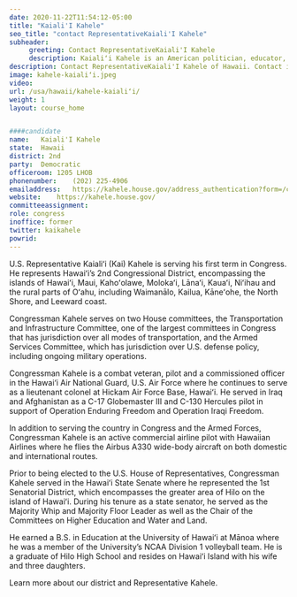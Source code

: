```yaml
---
date: 2020-11-22T11:54:12-05:00
title: "Kaiali'I Kahele"
seo_title: "contact RepresentativeKaiali'I Kahele"
subheader:
     greeting: Contact RepresentativeKaiali'I Kahele 
     description: Kaialiʻi Kahele is an American politician, educator, and commercial pilot serving as the U.S. Representative for Hawaii's 2nd congressional district since 2021. From 2016 to 2020, he served in the Hawaii Senate from the 1st district.
description: Contact RepresentativeKaiali'I Kahele of Hawaii. Contact information for Kaiali'I Kahele includes email address, phone number, and mailing address.
image: kahele-kaialiʻi.jpeg
video: 
url: /usa/hawaii/kahele-kaialiʻi/
weight: 1
layout: course_home


####candidate
name:	Kaiali'I Kahele
state:	Hawaii
district: 2nd
party:	Democratic
officeroom:	1205 LHOB
phonenumber:	(202) 225-4906
emailaddress:	https://kahele.house.gov/address_authentication?form=/contact
website:	https://kahele.house.gov/
committeeassignment: 
role: congress
inoffice: former
twitter: kaikahele
powrid: 
---
```


U.S. Representative Kaialiʻi (Kai) Kahele is serving his first term in Congress. He represents Hawaiʻi’s 2nd Congressional District, encompassing the islands of Hawaiʻi, Maui, Kahoʻolawe, Molokaʻi, Lānaʻi, Kauaʻi, Niʻihau and the rural parts of Oʻahu, including Waimanālo, Kailua, Kāneʻohe, the North Shore, and Leeward coast.

Congressman Kahele serves on two House committees, the Transportation and Infrastructure Committee, one of the largest committees in Congress that has jurisdiction over all modes of transportation, and the Armed Services Committee, which has jurisdiction over U.S. defense policy, including ongoing military operations.

Congressman Kahele is a combat veteran, pilot and a commissioned officer in the Hawai‘i Air National Guard, U.S. Air Force where he continues to serve as a lieutenant colonel at Hickam Air Force Base, Hawaiʻi. He served in Iraq and Afghanistan as a C-17 Globemaster III and C-130 Hercules pilot in support of Operation Enduring Freedom and Operation Iraqi Freedom.

In addition to serving the country in Congress and the Armed Forces, Congressman Kahele is an active commercial airline pilot with Hawaiian Airlines where he flies the Airbus A330 wide-body aircraft on both domestic and international routes.

Prior to being elected to the U.S. House of Representatives, Congressman Kahele served in the Hawaiʻi State Senate where he represented the 1st Senatorial District, which encompasses the greater area of Hilo on the island of Hawaiʻi. During his tenure as a state senator, he served as the Majority Whip and Majority Floor Leader as well as the Chair of the Committees on Higher Education and Water and Land.


He earned a B.S. in Education at the University of Hawaiʻi at Mānoa where he was a member of the University’s NCAA Division 1 volleyball team. He is a graduate of Hilo High School and resides on Hawaiʻi Island with his wife and three daughters.

Learn more about our district and Representative Kahele.